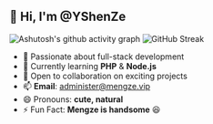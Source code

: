## 👋 Hi, I'm @YShenZe  

![Ashutosh's github activity graph](https://github-readme-activity-graph.vercel.app/graph?username=YShenZe&theme=dracula)
![GitHub Streak](https://streak-stats.demolab.com/?user=YShenZe)

- 👀 Passionate about full-stack development  
- 🌱 Currently learning **PHP** & **Node.js**  
- 💞️ Open to collaboration on exciting projects  
- 📫 **Email**: administer@mengze.vip
- 😄 Pronouns: **cute, natural**  
- ⚡ Fun Fact: **Mengze is handsome** 😆  
